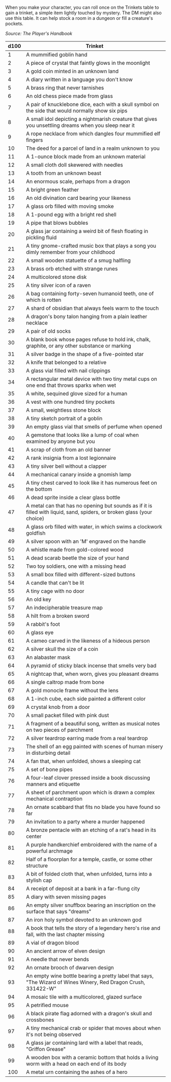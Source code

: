 When you make your character, you can roll once on the Trinkets table to gain a trinket, a simple item lightly touched by mystery. The DM might also use this table. It can help stock a room in a dungeon or fill a creature's pockets.

*Source: The Player's Handbook*

| d100 | Trinket                                                                                                                 |
| ---- | ----------------------------------------------------------------------------------------------------------------------- |
| 1    | A mummified goblin hand                                                                                                 |
| 2    | A piece of crystal that faintly glows in the moonlight                                                                  |
| 3    | A gold coin minted in an unknown land                                                                                   |
| 4    | A diary written in a language you don't know                                                                            |
| 5    | A brass ring that never tarnishes                                                                                       |
| 6    | An old chess piece made from glass                                                                                      |
| 7    | A pair of knucklebone dice, each with a skull symbol on the side that would normally show six pips                      |
| 8    | A small idol depicting a nightmarish creature that gives you unsettling dreams when you sleep near it                   |
| 9    | A rope necklace from which dangles four mummified elf fingers                                                           |
| 10   | The deed for a parcel of land in a realm unknown to you                                                                 |
| 11   | A 1-ounce block made from an unknown material                                                                           |
| 12   | A small cloth doll skewered with needles                                                                                |
| 13   | A tooth from an unknown beast                                                                                           |
| 14   | An enormous scale, perhaps from a dragon                                                                                |
| 15   | A bright green feather                                                                                                  |
| 16   | An old divination card bearing your likeness                                                                            |
| 17   | A glass orb filled with moving smoke                                                                                    |
| 18   | A 1-pound egg with a bright red shell                                                                                   |
| 19   | A pipe that blows bubbles                                                                                               |
| 20   | A glass jar containing a weird bit of flesh floating in pickling fluid                                                  |
| 21   | A tiny gnome-crafted music box that plays a song you dimly remember from your childhood                                 |
| 22   | A small wooden statuette of a smug halfling                                                                             |
| 23   | A brass orb etched with strange runes                                                                                   |
| 24   | A multicolored stone disk                                                                                               |
| 25   | A tiny silver icon of a raven                                                                                           |
| 26   | A bag containing forty-seven humanoid teeth, one of which is rotten                                                     |
| 27   | A shard of obsidian that always feels warm to the touch                                                                 |
| 28   | A dragon's bony talon hanging from a plain leather necklace                                                             |
| 29   | A pair of old socks                                                                                                     |
| 30   | A blank book whose pages refuse to hold ink, chalk, graphite, or any other substance or marking                         |
| 31   | A silver badge in the shape of a five-pointed star                                                                      |
| 32   | A knife that belonged to a relative                                                                                     |
| 33   | A glass vial filled with nail clippings                                                                                 |
| 34   | A rectangular metal device with two tiny metal cups on one end that throws sparks when wet                              |
| 35   | A white, sequined glove sized for a human                                                                               |
| 36   | A vest with one hundred tiny pockets                                                                                    |
| 37   | A small, weightless stone block                                                                                         |
| 38   | A tiny sketch portrait of a goblin                                                                                      |
| 39   | An empty glass vial that smells of perfume when opened                                                                  |
| 40   | A gemstone that looks like a lump of coal when examined by anyone but you                                               |
| 41   | A scrap of cloth from an old banner                                                                                     |
| 42   | A rank insignia from a lost legionnaire                                                                                 |
| 43   | A tiny silver bell without a clapper                                                                                    |
| 44   | A mechanical canary inside a gnomish lamp                                                                               |
| 45   | A tiny chest carved to look like it has numerous feet on the bottom                                                     |
| 46   | A dead sprite inside a clear glass bottle                                                                               |
| 47   | A metal can that has no opening but sounds as if it is filled with liquid, sand, spiders, or broken glass (your choice) |
| 48   | A glass orb filled with water, in which swims a clockwork goldfish                                                      |
| 49   | A silver spoon with an 'M' engraved on the handle                                                                       |
| 50   | A whistle made from gold-colored wood                                                                                   |
| 51   | A dead scarab beetle the size of your hand                                                                              |
| 52   | Two toy soldiers, one with a missing head                                                                               |
| 53   | A small box filled with different-sized buttons                                                                         |
| 54   | A candle that can't be lit                                                                                              |
| 55   | A tiny cage with no door                                                                                                |
| 56   | An old key                                                                                                              |
| 57   | An indecipherable treasure map                                                                                          |
| 58   | A hilt from a broken sword                                                                                              |
| 59   | A rabbit's foot                                                                                                         |
| 60   | A glass eye                                                                                                             |
| 61   | A cameo carved in the likeness of a hideous person                                                                      |
| 62   | A silver skull the size of a coin                                                                                       |
| 63   | An alabaster mask                                                                                                       |
| 64   | A pyramid of sticky black incense that smells very bad                                                                  |
| 65   | A nightcap that, when worn, gives you pleasant dreams                                                                   |
| 66   | A single caltrop made from bone                                                                                         |
| 67   | A gold monocle frame without the lens                                                                                   |
| 68   | A 1-inch cube, each side painted a different color                                                                      |
| 69   | A crystal knob from a door                                                                                              |
| 70   | A small packet filled with pink dust                                                                                    |
| 71   | A fragment of a beautiful song, written as musical notes on two pieces of parchment                                     |
| 72   | A silver teardrop earring made from a real teardrop                                                                     |
| 73   | The shell of an egg painted with scenes of human misery in disturbing detail                                            |
| 74   | A fan that, when unfolded, shows a sleeping cat                                                                         |
| 75   | A set of bone pipes                                                                                                     |
| 76   | A four-leaf clover pressed inside a book discussing manners and etiquette                                               |
| 77   | A sheet of parchment upon which is drawn a complex mechanical contraption                                               |
| 78   | An ornate scabbard that fits no blade you have found so far                                                             |
| 79   | An invitation to a party where a murder happened                                                                        |
| 80   | A bronze pentacle with an etching of a rat's head in its center                                                         |
| 81   | A purple handkerchief embroidered with the name of a powerful archmage                                                  |
| 82   | Half of a floorplan for a temple, castle, or some other structure                                                       |
| 83   | A bit of folded cloth that, when unfolded, turns into a stylish cap                                                     |
| 84   | A receipt of deposit at a bank in a far-flung city                                                                      |
| 85   | A diary with seven missing pages                                                                                        |
| 86   | An empty silver snuffbox bearing an inscription on the surface that says "dreams"                                       |
| 87   | An iron holy symbol devoted to an unknown god                                                                           |
| 88   | A book that tells the story of a legendary hero's rise and fall, with the last chapter missing                          |
| 89   | A vial of dragon blood                                                                                                  |
| 90   | An ancient arrow of elven design                                                                                        |
| 91   | A needle that never bends                                                                                               |
| 92   | An ornate brooch of dwarven design                                                                                      |
| 93   | An empty wine bottle bearing a pretty label that says, "The Wizard of Wines Winery, Red Dragon Crush, 331422-W"         |
| 94   | A mosaic tile with a multicolored, glazed surface                                                                       |
| 95   | A petrified mouse                                                                                                       |
| 96   | A black pirate flag adorned with a dragon's skull and crossbones                                                        |
| 97   | A tiny mechanical crab or spider that moves about when it's not being observed                                          |
| 98   | A glass jar containing lard with a label that reads, "Griffon Grease"                                                   |
| 99   | A wooden box with a ceramic bottom that holds a living worm with a head on each end of its body                         |
| 100  | A metal urn containing the ashes of a hero                                                                              |